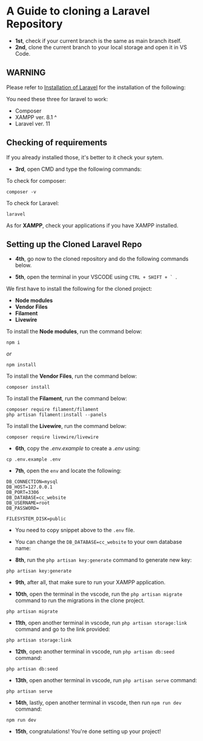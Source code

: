 # A Guide to cloning a Laravel Repository

-   **1st**, check if your current branch is the same as main branch itself.
-   **2nd**, clone the current branch to your local storage and open it in VS Code.

## WARNING

Please refer to <a href="https://youtu.be/XTDNs4TB_lE?si=sb2QOxhU0OEvEGPX">Installation of Laravel</a> for the installation of the following:

You need these three for laravel to work:

-   Composer
-   XAMPP ver. 8.1 ^
-   Laravel ver. 11

## Checking of requirements

If you already installed those, it's better to it check your sytem.

-   **3rd**, open CMD and type the following commands:

To check for composer:

```
composer -v
```

To check for Laravel:

```
laravel
```

As for **XAMPP**, check your applications if you have XAMPP installed.

## Setting up the Cloned Laravel Repo

-   **4th**, go now to the cloned repository and do the following commands below.

-   **5th**, open the terminal in your VSCODE using `` CTRL + SHIFT + `  ``.

We first have to install the following for the cloned project:

-   **Node modules**
-   **Vendor Files**
-   **Filament**
-   **Livewire**

To install the **Node modules**, run the command below:

```
npm i
```

_or_

```
npm install
```

To install the **Vendor Files**, run the command below:

```
composer install
```

To install the **Filament**, run the command below:

```
composer require filament/filament
php artisan filament:install --panels
```

To install the **Livewire**, run the command below:

```
composer require livewire/livewire
```

-   **6th**, copy the _.env.example_ to create a _.env_ using:

```
cp .env.example .env
```

-   **7th**, open the `env` and locate the following:

```
DB_CONNECTION=mysql
DB_HOST=127.0.0.1
DB_PORT=3306
DB_DATABASE=cc_website
DB_USERNAME=root
DB_PASSWORD=

FILESYSTEM_DISK=public
```

-   You need to copy snippet above to the `.env` file.

-   You can change the `DB_DATABASE=cc_website` to your own database name:

-   **8th**, run the `php artisan key:generate` command to generate new key:

```
php artisan key:generate
```

-   **9th**, after all, that make sure to run your XAMPP application.

-   **10th**, open the terminal in the vscode, run the `php artisan migrate` command to run the migrations in the clone project.

```
php artisan migrate
```

-   **11th**, open another terminal in vscode, run `php artisan storage:link` command and go to the link provided:

```
php artisan storage:link
```

-   **12th**, open another terminal in vscode, run `php artisan db:seed` command:

```
php artisan db:seed
```

-   **13th**, open another terminal in vscode, run `php artisan serve` command:

```
php artisan serve
```

-   **14th**, lastly, open another terminal in vscode, then run `npm run dev` command:

```
npm run dev
```

-   **15th**, congratulations! You're done setting up your project!
